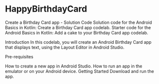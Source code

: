 # HappyBirthdayCard
Create a Birthday Card app - Solution Code
Solution code for the Android Basics in Kotlin: Create a Birthday Card app codelab. Starter code for the Android Basics in Kotlin: Add a cake to your Birthday Card app codelab.

Introduction
In this codelab, you will create an Android Birthday Card app that displays text, using the Layout Editor in Android Studio.

Pre-requisites

How to create a new app in Android Studio.
How to run an app in the emulator or on your Android device.
Getting Started
Download and run the app.
